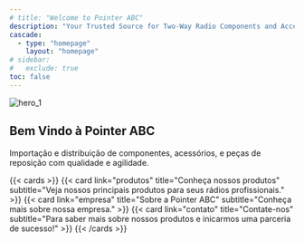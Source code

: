 ```yaml
---
# title: "Welcome to Pointer ABC"
description: "Your Trusted Source for Two-Way Radio Components and Accessories"
cascade:
  - type: "homepage"
    layout: "homepage"
# sidebar:
#   exclude: true
toc: false
---
```


![hero_1](/images/light_hero_3_alt.webp)

## Bem Vindo à Pointer ABC

Importação e distribuição de componentes, acessórios, e peças de reposição com qualidade e agilidade.

{{< cards >}}
  {{< card link="produtos" title="Conheça nossos produtos" subtitle="Veja nossos principais produtos para seus rádios profissionais." >}}
  {{< card link="empresa" title="Sobre a Pointer ABC" subtitle="Conheça mais sobre nossa empresa." >}}
  {{< card link="contato" title="Contate-nos" subtitle="Para saber mais sobre nossos produtos e inicarmos uma parceria de sucesso!" >}}
{{< /cards >}}
